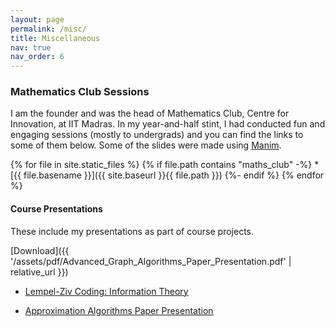 ```yaml
---
layout: page
permalink: /misc/
title: Miscellaneous
nav: true
nav_order: 6
---
```


<!-- {% include video.html path="assets/video/pexels-engin-akyurt-6069112-960x540-30fps.mp4" class="img-fluid rounded z-depth-1" controls=true %}

{% include video.html path="assets/video/pexels-engin-akyurt-6069112-960x540-30fps.mp4" class="img-fluid rounded z-depth-1" controls=true %}

{% include video.html path="assets/video/pexels-engin-akyurt-6069112-960x540-30fps.mp4" class="img-fluid rounded z-depth-1" controls=true %} -->

<!-- {% include video.html path="assets/maths_club/7 Bridges of Konigsberg.mp4" class="img-fluid rounded z-depth-1" controls=true %} -->

### Mathematics Club Sessions

I am the founder and was the head of Mathematics Club, Centre for Innovation, at IIT Madras. In my year-and-half stint, I had conducted fun and engaging sessions (mostly to undergrads) and you can find the links to some of them below. Some of the slides were made using [Manim](https://www.manim.community/).

{% for file in site.static_files %}
  {% if file.path contains "maths_club" -%}
     * [{{ file.basename }}]({{ site.baseurl }}{{ file.path }})
  {%- endif %}
{% endfor %}

#### Course Presentations
These include my presentations as part of course projects.

[Download]({{ '/assets/pdf/Advanced_Graph_Algorithms_Paper_Presentation.pdf' | relative_url }})

* [Lempel-Ziv Coding: Information Theory](assets/Information_Theory_Presentation.pdf)

* [Approximation Algorithms Paper Presentation](assets/Approximation_Algorithms_Paper_Presentation.pdf)
